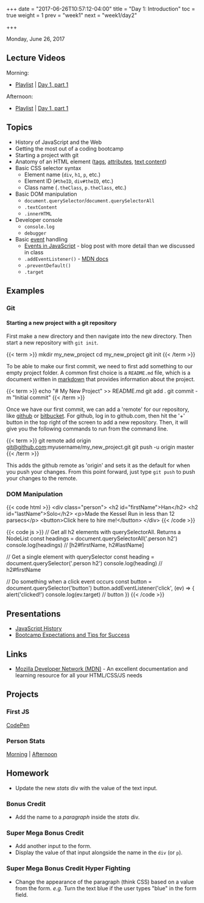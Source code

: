 +++
date = "2017-06-26T10:57:12-04:00"
title = "Day 1: Introduction"
toc = true
weight = 1
prev = "week1"
next = "week1/day2"

+++

<date>Monday, June 26, 2017</date>

## Lecture Videos

Morning:

* [Playlist](https://www.youtube.com/playlist?list=PLuT2TqJuwaY882Figl-Tr-VXWweaeS45B) | [Day 1, part 1](https://www.youtube.com/watch?v=Djz4b6mYOqE&index=1&list=PLuT2TqJuwaY882Figl-Tr-VXWweaeS45B)

Afternoon:

* [Playlist](https://www.youtube.com/playlist?list=PLuT2TqJuwaY_yOPNQJLn2Ya_hfes8g2fv) | [Day 1, part 1](https://www.youtube.com/watch?v=F3WcGMNqdME&list=PLuT2TqJuwaY_yOPNQJLn2Ya_hfes8g2fv&index=1)

## Topics

* History of JavaScript and the Web
* Getting the most out of a coding bootcamp
* Starting a project with git
* Anatomy of an HTML element ([tags](https://developer.mozilla.org/en-US/docs/Web/HTML/Element), [attributes](https://developer.mozilla.org/en-US/docs/Web/HTML/Attributes), [text content](https://developer.mozilla.org/en-US/docs/Web/API/Node/textContent))
* Basic CSS selector syntax
  * Element name (`div`, `h1`, `p`, etc.)
  * Element ID (`#theID`, `div#theID`, etc.)
  * Class name (`.theClass`, `p.theClass`, etc.)
* Basic DOM manipulation
  * `document.querySelector`/`document.querySelectorAll`
  * `.textContent`
  * `.innerHTML`
* Developer console
  * `console.log`
  * `debugger`
* Basic [event](https://www.w3schools.com/js/js_events.asp) handling
  * [Events in JavaScript](https://www.kirupa.com/html5/javascript_events.htm) - blog post with more detail than we discussed in class
  * `.addEventListener()` - [MDN docs](https://developer.mozilla.org/en-US/docs/Web/API/EventTarget/addEventListener)
  * `.preventDefault()`
  * `.target`

## Examples

### Git

#### Starting a new project with a git repository

First make a new directory and then navigate into the new directory.  Then start a new repository with `git init`.

{{< term >}}
mkdir my_new_project
cd my_new_project
git init
{{< /term >}}

To be able to make our first commit, we need to first add something to our empty project folder.  A common first choice is a `README.md` file, which is a document written in [markdown](https://guides.github.com/features/mastering-markdown/) that provides information about the project.

{{< term >}}
echo "# My New Project" >> README.md
git add .
git commit -m "Initial commit"
{{< /term >}}

Once we have our first commit, we can add a 'remote' for our repository, like [github](https://github.com) or [bitbucket](https://bitbucket.org/).  For github, log in to github.com, then hit the '+' button in the top right of the screen to add a new repository.  Then, it will give you the following commands to run from the command line.

{{< term >}}
git remote add origin git@github.com:myusername/my_new_project.git
git push -u origin master
{{< /term >}}

This adds the github remote as 'origin' and sets it as the default for when you push your changes.  From this point forward, just type `git push` to push your changes to the remote.

### DOM Manipulation
{{< code html >}}
&lt;div class=&quot;person&quot;&gt;
  &lt;h2 id=&quot;firstName&quot;>Han&lt;/h2&gt;
  &lt;h2 id=&quot;lastName&quot;>Solo&lt;/h2&gt;
  &lt;p>Made the Kessel Run in less than 12 parsecs&lt;/p&gt;
  &lt;button>Click here to hire me!&lt;/button&gt;
&lt;/div&gt;
{{< /code >}}

{{< code js >}}
// Get all h2 elements with querySelectorAll. Returns a NodeList
const headings = document.querySelectorAll('.person h2')
console.log(headings)     // [h2#firstName, h2#lastName]

// Get a single element with querySelector
const heading = document.querySelector('.person h2')
console.log(heading)      // h2#firstName

// Do something when a click event occurs
const button = document.querySelector('button')
button.addEventListener('click', (ev) => {
  alert('clicked!')
  console.log(ev.target)  // button
})
{{< /code >}}

## Presentations
* <a target="_blank" href="/history-of-the-web.pdf">JavaScript History</a>
* <a target="_blank" href="/bootcamp-success.pdf">Bootcamp Expectations and Tips for Success</a>

## Links
* [Mozilla Developer Network (MDN)](https://developer.mozilla.org/en-US/) - An excellent documentation and learning resource for all your HTML/CSS/JS needs

## Projects

### First JS
[CodePen](https://codepen.io/dstrus/professor/dRVBXr/)

### Person Stats
[Morning](https://github.com/xtbc17s3/person-stats/tree/a928c088e5b7f7d11c4ded626148867efefcb9ef) | [Afternoon](https://github.com/xtbc17s3/person-stats/tree/f102e5b7f2a39384f34512ad04b2344234faa709)

## Homework

* Update the new _stats_ div with the value of the text input.

### Bonus Credit

* Add the name to a _paragraph_ inside the _stats_ div.

### Super Mega Bonus Credit

* Add another input to the form.
* Display the value of that input alongside the name in the `div` (or `p`).

### Super Mega Bonus Credit Hyper Fighting

* Change the appearance of the paragraph (think CSS) based on a value from the form.  _e.g._ Turn the text blue if the user types "blue" in the form field.

